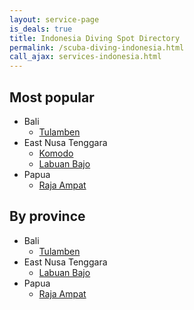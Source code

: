 ```yaml
---
layout: service-page
is_deals: true
title: Indonesia Diving Spot Directory
permalink: /scuba-diving-indonesia.html
call_ajax: services-indonesia.html
---
```


## Most popular

* Bali
  * [Tulamben](https://www.google.com)
* East Nusa Tenggara
  * [Komodo](https://www.google.com)
  * [Labuan Bajo](https://www.google.com)
* Papua
  * [Raja Ampat](https://www.google.com)

## By province

* Bali
  * [Tulamben](https://www.google.com)
* East Nusa Tenggara
  * [Labuan Bajo](https://www.google.com)
* Papua
  * [Raja Ampat](https://www.google.com)
